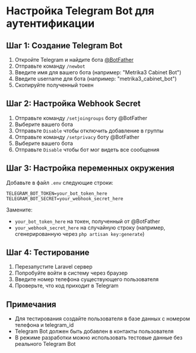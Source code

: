 # Настройка Telegram Bot для аутентификации

## Шаг 1: Создание Telegram Bot

1. Откройте Telegram и найдите бота [@BotFather](https://t.me/botfather)
2. Отправьте команду `/newbot`
3. Введите имя для вашего бота (например: "Metrika3 Cabinet Bot")
4. Введите username для бота (например: "metrika3_cabinet_bot")
5. Скопируйте полученный токен

## Шаг 2: Настройка Webhook Secret

1. Отправьте команду `/setjoingroups` боту @BotFather
2. Выберите вашего бота
3. Отправьте `Disable` чтобы отключить добавление в группы
4. Отправьте команду `/setprivacy` боту @BotFather
5. Выберите вашего бота
6. Отправьте `Disable` чтобы бот мог видеть все сообщения

## Шаг 3: Настройка переменных окружения

Добавьте в файл `.env` следующие строки:

```env
TELEGRAM_BOT_TOKEN=your_bot_token_here
TELEGRAM_BOT_SECRET=your_webhook_secret_here
```

Замените:
- `your_bot_token_here` на токен, полученный от @BotFather
- `your_webhook_secret_here` на случайную строку (например, сгенерированную через `php artisan key:generate`)

## Шаг 4: Тестирование

1. Перезапустите Laravel сервер
2. Попробуйте войти в систему через браузер
3. Введите номер телефона существующего пользователя
4. Проверьте, что код приходит в Telegram

## Примечания

- Для тестирования создайте пользователя в базе данных с номером телефона и telegram_id
- Telegram Bot должен быть добавлен в контакты пользователя
- В режиме разработки можно использовать тестовые данные без реального Telegram Bot
